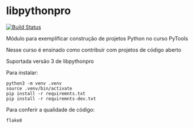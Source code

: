 # libpythonpro
[![Build Status](https://travis-ci.com/nlnadialigia/libpythonpro.svg?branch=main)](https://travis-ci.com/nlnadialigia/libpythonpro)

Módulo para exemplificar construção de projetos Python no curso PyTools

Nesse curso é ensinado como contribuir com projetos de código aberto

Suportada versão 3 de libpythonpro

Para instalar:

```console
python3 -m venv .venv
source .venv/bin/activate
pip install -r requiremnts.txt
pip install -r requiremnts-dev.txt
```

Para conferir a qualidade de código:
```console
flake8
```
